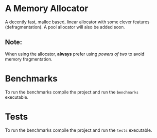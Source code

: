 # A Memory Allocator 
A decently fast, malloc based, linear allocator with some clever features (defragmentation). A pool allocator will also be added soon.

## Note:
When using the allocator, **always** prefer using *powers of two* to avoid memory fragmentation.

# Benchmarks

To run the benchmarks compile the project and run the `benchmarks` executable.

# Tests

To run the benchmarks compile the project and run the `tests` executable.
